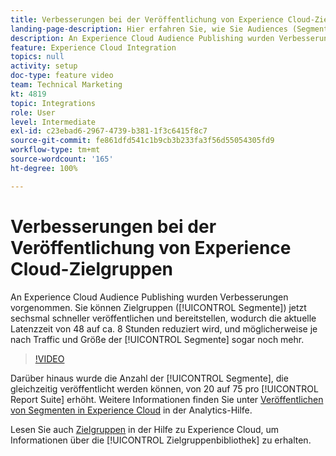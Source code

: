 ```yaml
---
title: Verbesserungen bei der Veröffentlichung von Experience Cloud-Zielgruppen
landing-page-description: Hier erfahren Sie, wie Sie Audiences (Segmente) veröffentlichen und schneller als je zuvor verfügbar machen können.
description: An Experience Cloud Audience Publishing wurden Verbesserungen vorgenommen. Sie können Zielgruppen (Segmente) jetzt sechsmal schneller veröffentlichen und bereitstellen, wodurch die aktuelle Latenzzeit von 48 auf ca. 8 Stunden reduziert wird, und möglicherweise je nach Traffic und Größe der Segmente sogar noch mehr.
feature: Experience Cloud Integration
topics: null
activity: setup
doc-type: feature video
team: Technical Marketing
kt: 4819
topic: Integrations
role: User
level: Intermediate
exl-id: c23ebad6-2967-4739-b381-1f3c6415f8c7
source-git-commit: fe861dfd541c1b9cb3b233fa3f56d55054305fd9
workflow-type: tm+mt
source-wordcount: '165'
ht-degree: 100%

---
```


# Verbesserungen bei der Veröffentlichung von Experience Cloud-Zielgruppen

An Experience Cloud Audience Publishing wurden Verbesserungen vorgenommen. Sie können Zielgruppen ([!UICONTROL Segmente]) jetzt sechsmal schneller veröffentlichen und bereitstellen, wodurch die aktuelle Latenzzeit von 48 auf ca. 8 Stunden reduziert wird, und möglicherweise je nach Traffic und Größe der [!UICONTROL Segmente] sogar noch mehr.

>[!VIDEO](https://video.tv.adobe.com/v/32842/?quality=12)

Darüber hinaus wurde die Anzahl der [!UICONTROL Segmente], die gleichzeitig veröffentlicht werden können, von 20 auf 75 pro [!UICONTROL Report Suite] erhöht.
Weitere Informationen finden Sie unter [Veröffentlichen von Segmenten in Experience Cloud](https://experienceleague.adobe.com/docs/analytics/components/segmentation/segmentation-workflow/seg-publish.html?lang=de) in der Analytics-Hilfe.

Lesen Sie auch [Zielgruppen](https://experienceleague.adobe.com/docs/core-services/interface/audiences/audience-library.html?lang=de) in der Hilfe zu Experience Cloud, um Informationen über die [!UICONTROL Zielgruppenbibliothek] zu erhalten.
